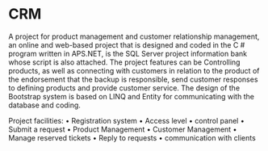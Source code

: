 # CRM
A project for product management and customer relationship management, an online and web-based project that is designed and coded in the C # program written in APS.NET, is the SQL Server project information bank whose script is also attached. The project features can be Controlling products, as well as connecting with customers in relation to the product of the endorsement that the backup is responsible, send customer responses to defining products and provide customer service.
The design of the Bootstrap system is based on LINQ and Entity for communicating with the database and coding.

Project facilities:
• Registration system
• Access level
• control panel
• Submit a request
• Product Management
• Customer Management
• Manage reserved tickets
• Reply to requests
• communication with clients
